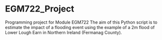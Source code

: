 # EGM722_Project
Programming project for Module EGM722
The aim of this Python script is to estimate the impact of a flooding event using the example of a 2m flood of Lower Lough Earn in Northern Ireland (Fermanag County). 
